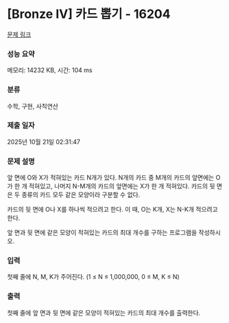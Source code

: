 # [Bronze IV] 카드 뽑기 - 16204 

[문제 링크](https://www.acmicpc.net/problem/16204) 

### 성능 요약

메모리: 14232 KB, 시간: 104 ms

### 분류

수학, 구현, 사칙연산

### 제출 일자

2025년 10월 21일 02:31:47

### 문제 설명

<p>앞 면에 O와 X가 적혀있는 카드 N개가 있다. N개의 카드 중 M개의 카드의 앞면에는 O가 한 개 적혀있고, 나머지 N-M개의 카드의 앞면에는 X가 한 개 적혀있다. 카드의 뒷 면은 두 종류의 카드 모두 같은 모양이라 구분할 수 없다.</p>

<p>카드의 뒷 면에 O나 X를 하나씩 적으려고 한다. 이 때, O는 K개, X는 N-K개 적으려고 한다.</p>

<p>앞 면과 뒷 면에 같은 모양이 적혀있는 카드의 최대 개수를 구하는 프로그램을 작성하시오.</p>

### 입력 

 <p>첫째 줄에 N, M, K가 주어진다. (1 ≤ N ≤ 1,000,000, 0 ≤ M, K ≤ N)</p>

### 출력 

 <p>첫째 줄에 앞 면과 뒷 면에 같은 모양이 적혀있는 카드의 최대 개수를 출력한다.</p>

